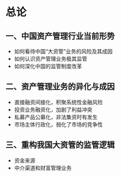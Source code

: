 # 总论
## 一、中国资产管理行业当前形势
+ 如何看待中国“大资管”业务的风险及其成因
+ 如何认识资产管理业务极其监管
+ 如何深化中国的监管制度改革
## 二、资产管理业务的异化与成因
+ 直接融资间接化，积聚系统性金融风险
+ 投资业务融资化，加剧了利益冲突
+ 私募产品公募化，非法集资时有发生
+ 市场主体行政化，弱化了市场的竞争性
## 三、重构我国大资管的监管逻辑
+ 资金来源
+ 中介渠道和财富管理业务